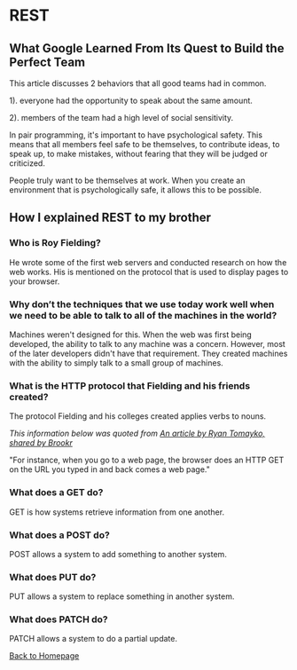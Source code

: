 # REST

## What Google Learned From Its Quest to Build the Perfect Team

This article discusses 2 behaviors that all good teams had in common.

1). everyone had the opportunity to speak about the same amount.

2). members of the team had a high level of social sensitivity.

In pair programming, it's important to have psychological safety. This means that all members feel safe to be themselves, to contribute ideas, to speak up, to make mistakes, without fearing that they will be judged or criticized.

People truly want to be themselves at work. When you create an environment that is psychologically safe, it allows this to be possible.

## How I explained REST to my brother

### Who is Roy Fielding?
He wrote some of the first web servers and conducted research on how the web works. His is mentioned on the protocol that is used to display pages to your browser.

### Why don’t the techniques that we use today work well when we need to be able to talk to all of the machines in the world?
Machines weren't designed for this. When the web was first being developed, the ability to talk to any machine was a concern. However, most of the later developers didn't have that requirement. They created machines with the ability to simply talk to a small group of machines.

### What is the HTTP protocol that Fielding and his friends created?
The protocol Fielding and his colleges created applies verbs to nouns.

*This information below was quoted from [An article by Ryan Tomayko, shared by Brookr](https://gist.github.com/brookr/5977550)*

 "For instance, when you go to a web page, the browser does an HTTP GET on the URL you typed in and back comes a web page."


### What does a GET do?
GET is how systems retrieve information from one another.

### What does a POST do?
POST allows a system to add something to another system.

### What does PUT do?
PUT allows a system to replace something in another system. 

### What does PATCH do?
PATCH allows a system to do a partial update.

[Back to Homepage](../README.md)
